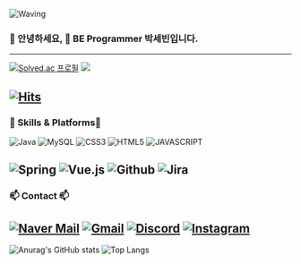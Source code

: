 ![Waving](https://capsule-render.vercel.app/api?type=waving&height=200&text=Sevin's%20GitHub&fontAlign=70&fontAlignY=40&color=gradient)

### 🙇 안녕하세요, 🚧  BE Programmer 박세빈입니다. 
---
[![Solved.ac 프로필](http://mazassumnida.wtf/api/v2/generate_badge?boj=psv0817)](https://solved.ac/wke1wke1) <img src="http://mazandi.herokuapp.com/api?handle=psv0817&theme=warm"/>

[![Hits](https://hits.seeyoufarm.com/api/count/incr/badge.svg?url=https%3A%2F%2Fgithub.com%2Fsevin98&count_bg=%2379C83D&title_bg=%23555555&icon=&icon_color=%23E7E7E7&title=hits&edge_flat=false)](https://hits.seeyoufarm.com)
---

### 🚀 Skills & Platforms🚀

![Java](https://img.shields.io/badge/Java-ED8B00?style=for-the-badge&logo=openjdk&logoColor=white) ![MySQL](https://img.shields.io/badge/MySQL-00000F?style=for-the-badge&logo=mysql&logoColor=white) ![CSS3](https://img.shields.io/badge/CSS3-1572B6?style=for-the-badge&logo=css3&logoColor=white) ![HTML5](https://img.shields.io/badge/HTML-239120?style=for-the-badge&logo=html5&logoColor=white)
![JAVASCRIPT](https://img.shields.io/badge/JAVASCRIPT-F7DF1E.svg?&style=for-the-badge&logo=JAVASCRIPT&logoColor=white)

![Spring](https://img.shields.io/badge/Spring-6DB33F?style=for-the-badge&logo=spring&logoColor=white) ![Vue.js](https://img.shields.io/badge/Vue.js-35495E?style=for-the-badge&logo=vue.js&logoColor=4FC08D) ![Github](https://img.shields.io/badge/GitHub-100000?style=for-the-badge&logo=github&logoColor=white) ![Jira](https://img.shields.io/badge/Jira-0052CC?style=for-the-badge&logo=Jira&logoColor=white)
---

### 📫 Contact 📫

[![Naver Mail](https://img.shields.io/badge/naver-1EBC8F?style=for-the-badge&logo=naver&logoColor=white)](mailto:psv980817@naver.com)
[![Gmail](https://img.shields.io/badge/Gmail-D14836?style=for-the-badge&logo=gmail&logoColor=white)](mailto:parksevin98@gmail.com)
[![Discord](https://img.shields.io/badge/Discord-7289DA?style=for-the-badge&logo=discord&logoColor=white)](https://discordapp.com/users/s3bin)
[![Instagram](https://img.shields.io/badge/Instagram-E4405F?style=for-the-badge&logo=instagram&logoColor=white)](https://www.instagram.com/sevinxichi/)
---

![Anurag's GitHub stats](https://github-readme-stats.vercel.app/api?username=sevin98&show_icons=true&theme=dracula) ![Top Langs](https://github-readme-stats.vercel.app/api/top-langs/?username=sevin98&layout=compact&theme=dracula)   

